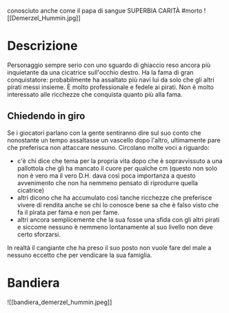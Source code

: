 conosciuto anche come il papa di sangue
SUPERBIA
CARITÀ
#morto 
![[Demerzel_Hummin.jpg]]


# Descrizione
Personaggio sempre serio con uno sguardo di ghiaccio reso ancora più inquietante da una cicatrice sull'occhio destro. Ha la fama di gran conquistatore: probabilmente ha assaltato più navi lui da solo che gli altri pirati messi insieme.
È molto professionale e fedele ai pirati. Non è molto interessato alle ricchezze che conquista quanto più alla fama.
## Chiedendo in giro
Se i giocatori parlano con la gente sentiranno dire sul suo conto che nonostante un tempo assaltasse un vascello dopo l'altro, ultimamente pare che preferisca non attaccare nessuno. Circolano molte voci a riguardo: 
- c'è chi dice che tema per la propria vita dopo che è sopravvissuto a una pallottola che gli ha mancato il cuore per qualche cm (questo non solo non è vero ma il vero D.H. dava così poca importanza a questo avvenimento che non ha nemmeno pensato di riprodurre quella cicatrice)
- altri dicono che ha accumulato così tanche ricchezze che preferisce vivere di rendita anche se chi lo conosce bene sa che è falso visto che fa il pirata per fama e non per fame.
- altri ancora semplicemente che la sua fosse una sfida con gli altri pirati e siccome nessuno è nemmeno lontanamente al suo livello non deve certo sforzarsi.

In realtà il cangiante che ha preso il suo posto non vuole fare del male a nessuno eccetto che per vendicare la sua famiglia.

# Bandiera
![[bandiera_demerzel_hummin.jpeg]]